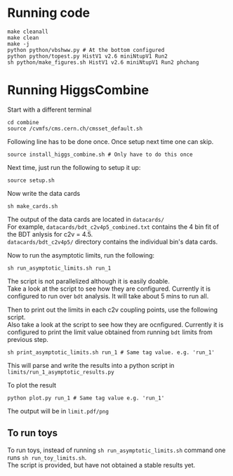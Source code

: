 # Running code

    make cleanall
    make clean
    make -j
    python python/vbshww.py # At the bottom configured
    python python/topest.py HistV1 v2.6 miniNtupV1 Run2
    sh python/make_figures.sh HistV1 v2.6 miniNtupV1 Run2 phchang

# Running HiggsCombine

Start with a different terminal

    cd combine
    source /cvmfs/cms.cern.ch/cmsset_default.sh

Following line has to be done once. Once setup next time one can skip. 

    source install_higgs_combine.sh # Only have to do this once

Next time, just run the following to setup it up:

    source setup.sh

Now write the data cards

    sh make_cards.sh

The output of the data cards are located in ```datacards/```  
For example, ```datacards/bdt_c2v4p5_combined.txt``` contains the 4 bin fit of the BDT anlysis for c2v = 4.5.  
```datacards/bdt_c2v4p5/``` directory contains the individual bin's data cards.  

Now to run the asymptotic limits, run the following:

    sh run_asymptotic_limits.sh run_1

The script is not parallelized although it is easily doable.  
Take a look at the script to see how they are configured.
Currently it is configured to run over ```bdt``` analysis.
It will take about 5 mins to run all.  

Then to print out the limits in each c2v coupling points, use the following script.  
Also take a look at the script to see how they are ocnfigured.
Currently it is configured to print the limit value obtained from running ```bdt``` limits from previous step.

    sh print_asymptotic_limits.sh run_1 # Same tag value. e.g. 'run_1'

This will parse and write the results into a python script in ```limits/run_1_asymptotic_results.py```

To plot the result

    python plot.py run_1 # Same tag value e.g. 'run_1'

The output will be in ```limit.pdf/png```


## To run toys

To run toys, instead of running ```sh run_asymptotic_limits.sh``` command one runs ```sh run_toy_limits.sh```.  
The script is provided, but have not obtained a stable results yet.  




